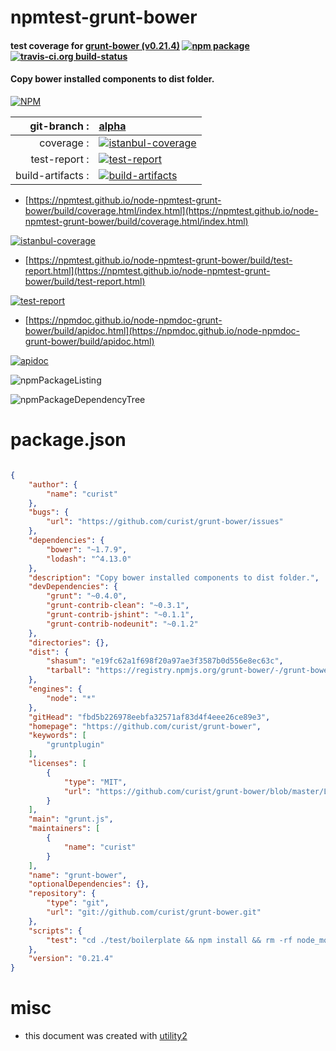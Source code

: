 # npmtest-grunt-bower

#### test coverage for  [grunt-bower (v0.21.4)](https://github.com/curist/grunt-bower)  [![npm package](https://img.shields.io/npm/v/npmtest-grunt-bower.svg?style=flat-square)](https://www.npmjs.org/package/npmtest-grunt-bower) [![travis-ci.org build-status](https://api.travis-ci.org/npmtest/node-npmtest-grunt-bower.svg)](https://travis-ci.org/npmtest/node-npmtest-grunt-bower)

#### Copy bower installed components to dist folder.

[![NPM](https://nodei.co/npm/grunt-bower.png?downloads=true&downloadRank=true&stars=true)](https://www.npmjs.com/package/grunt-bower)

| git-branch : | [alpha](https://github.com/npmtest/node-npmtest-grunt-bower/tree/alpha)|
|--:|:--|
| coverage : | [![istanbul-coverage](https://npmtest.github.io/node-npmtest-grunt-bower/build/coverage.badge.svg)](https://npmtest.github.io/node-npmtest-grunt-bower/build/coverage.html/index.html)|
| test-report : | [![test-report](https://npmtest.github.io/node-npmtest-grunt-bower/build/test-report.badge.svg)](https://npmtest.github.io/node-npmtest-grunt-bower/build/test-report.html)|
| build-artifacts : | [![build-artifacts](https://npmtest.github.io/node-npmtest-grunt-bower/glyphicons_144_folder_open.png)](https://github.com/npmtest/node-npmtest-grunt-bower/tree/gh-pages/build)|

- [https://npmtest.github.io/node-npmtest-grunt-bower/build/coverage.html/index.html](https://npmtest.github.io/node-npmtest-grunt-bower/build/coverage.html/index.html)

[![istanbul-coverage](https://npmtest.github.io/node-npmtest-grunt-bower/build/screenCapture.buildCi.browser.%252Ftmp%252Fbuild%252Fcoverage.lib.html.png)](https://npmtest.github.io/node-npmtest-grunt-bower/build/coverage.html/index.html)

- [https://npmtest.github.io/node-npmtest-grunt-bower/build/test-report.html](https://npmtest.github.io/node-npmtest-grunt-bower/build/test-report.html)

[![test-report](https://npmtest.github.io/node-npmtest-grunt-bower/build/screenCapture.buildCi.browser.%252Ftmp%252Fbuild%252Ftest-report.html.png)](https://npmtest.github.io/node-npmtest-grunt-bower/build/test-report.html)

- [https://npmdoc.github.io/node-npmdoc-grunt-bower/build/apidoc.html](https://npmdoc.github.io/node-npmdoc-grunt-bower/build/apidoc.html)

[![apidoc](https://npmdoc.github.io/node-npmdoc-grunt-bower/build/screenCapture.buildCi.browser.%252Ftmp%252Fbuild%252Fapidoc.html.png)](https://npmdoc.github.io/node-npmdoc-grunt-bower/build/apidoc.html)

![npmPackageListing](https://npmtest.github.io/node-npmtest-grunt-bower/build/screenCapture.npmPackageListing.svg)

![npmPackageDependencyTree](https://npmtest.github.io/node-npmtest-grunt-bower/build/screenCapture.npmPackageDependencyTree.svg)



# package.json

```json

{
    "author": {
        "name": "curist"
    },
    "bugs": {
        "url": "https://github.com/curist/grunt-bower/issues"
    },
    "dependencies": {
        "bower": "~1.7.9",
        "lodash": "^4.13.0"
    },
    "description": "Copy bower installed components to dist folder.",
    "devDependencies": {
        "grunt": "~0.4.0",
        "grunt-contrib-clean": "~0.3.1",
        "grunt-contrib-jshint": "~0.1.1",
        "grunt-contrib-nodeunit": "~0.1.2"
    },
    "directories": {},
    "dist": {
        "shasum": "e19fc62a1f698f20a97ae3f3587b0d556e8ec63c",
        "tarball": "https://registry.npmjs.org/grunt-bower/-/grunt-bower-0.21.4.tgz"
    },
    "engines": {
        "node": "*"
    },
    "gitHead": "fbd5b226978eebfa32571af83d4f4eee26ce89e3",
    "homepage": "https://github.com/curist/grunt-bower",
    "keywords": [
        "gruntplugin"
    ],
    "licenses": [
        {
            "type": "MIT",
            "url": "https://github.com/curist/grunt-bower/blob/master/LICENSE-MIT"
        }
    ],
    "main": "grunt.js",
    "maintainers": [
        {
            "name": "curist"
        }
    ],
    "name": "grunt-bower",
    "optionalDependencies": {},
    "repository": {
        "type": "git",
        "url": "git://github.com/curist/grunt-bower.git"
    },
    "scripts": {
        "test": "cd ./test/boilerplate && npm install && rm -rf node_modules/grunt-bower && ln -nfs ../../.. node_modules/grunt-bower && node run_test.js"
    },
    "version": "0.21.4"
}
```



# misc
- this document was created with [utility2](https://github.com/kaizhu256/node-utility2)
